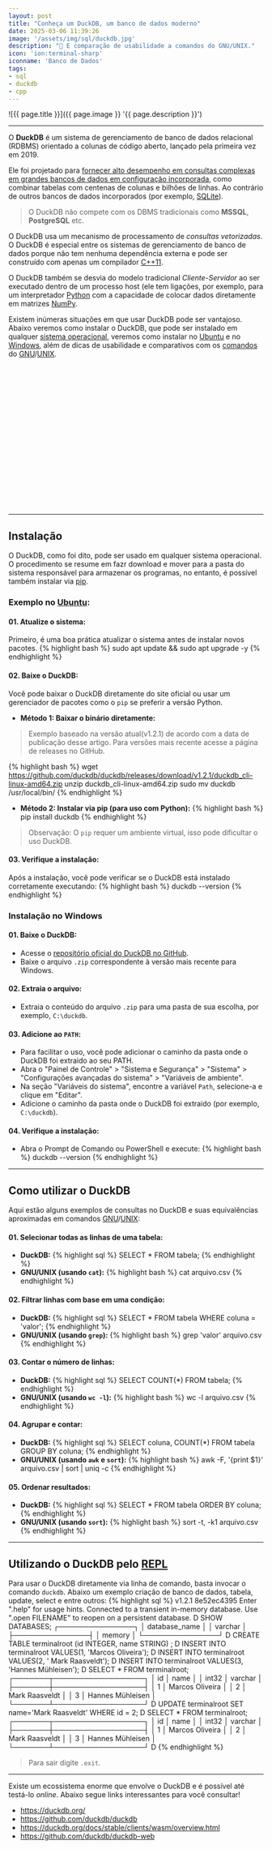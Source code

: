 ```yaml
---
layout: post
title: "Conheça um DuckDB, um banco de dados moderno"
date: 2025-03-06 11:39:26
image: '/assets/img/sql/duckdb.jpg'
description: "🚀 E comparação de usabilidade a comandos do GNU/UNIX."
icon: 'ion:terminal-sharp'
iconname: 'Banco de Dados'
tags:
- sql
- duckdb
- cpp
---
```


![{{ page.title }}]({{ page.image }} '{{ page.description }}')

---

O **DuckDB** é um sistema de gerenciamento de banco de dados relacional (RDBMS) orientado a colunas de código aberto, lançado pela primeira vez em 2019.

Ele foi projetado para <u>fornecer alto desempenho em consultas complexas em grandes bancos de dados em configuração incorporada</u>, como combinar tabelas com centenas de colunas e bilhões de linhas. Ao contrário de outros bancos de dados incorporados (por exemplo, [SQLite](https://terminalroot.com.br/tags#sql)).

> O DuckDB não compete com os DBMS tradicionais como **MSSQL**, **PostgreSQL** etc. 

O DuckDB usa um mecanismo de processamento de *consultas vetorizadas*. O DuckDB é especial entre os sistemas de gerenciamento de banco de dados porque não tem nenhuma dependência externa e pode ser construído com apenas um compilador [C++11](https://terminalroot.com.br/tags#cpp). 

O DuckDB também se desvia do modelo tradicional *Cliente-Servidor* ao ser executado dentro de um processo host (ele tem ligações, por exemplo, para um interpretador [Python](https://terminalroot.com.br/tags#python) com a capacidade de colocar dados diretamente em matrizes [NumPy](https://terminalroot.com.br/2022/01/numcpp-o-numpy-para-cpp.html).

Existem inúmeras situações em que usar DuckDB pode ser vantajoso. Abaixo veremos como instalar o DuckDB, que pode ser instalado em qualquer [sistema operacional](https://terminalroot.com.br/tags#sistemaoperacional), veremos como instalar no [Ubuntu](https://terminalroot.com.br/tags#ubuntu) e no [Windows](https://terminalroot.com.br/tags#windows), além de dicas de usabilidade e comparativos com os [comandos](https://terminalroot.com.br/tags#comandos) do [GNU](https://terminalroot.com.br/tags#gnu)/[UNIX](https://terminalroot.com.br/tags#unix).


<!-- SQUARE - GAMES ROOT -->
<script async src="//pagead2.googlesyndication.com/pagead/js/adsbygoogle.js"></script>
<ins class="adsbygoogle"
style="display:inline-block;width:336px;height:280px"
data-ad-client="ca-pub-2838251107855362"
data-ad-slot="5351066970"></ins>
<script>
(adsbygoogle = window.adsbygoogle || []).push({});
</script>

---

## Instalação 
O DuckDB, como foi dito, pode ser usado em qualquer sistema operacional. O procedimento se resume em fazr download e mover para a pasta do sistema responsável para armazenar os programas, no entanto, é possível também instalar via [pip](https://pypi.org/project/pip/). 

### Exemplo no [Ubuntu](https://terminalroot.com.br/tags#ubuntu):
#### 01. **Atualize o sistema:**
Primeiro, é uma boa prática atualizar o sistema antes de instalar novos pacotes.
{% highlight bash %}
sudo apt update && sudo apt upgrade -y
{% endhighlight %}

#### 02. **Baixe o DuckDB:**
Você pode baixar o DuckDB diretamente do site oficial ou usar um gerenciador de pacotes como o `pip` se preferir a versão Python.
- **Método 1: Baixar o binário diretamente:**
> Exemplo baseado na versão atual(v1.2.1) de acordo com a data de publicação desse artigo. Para versões mais recente acesse a página de releases no GitHub.

{% highlight bash %}
wget https://github.com/duckdb/duckdb/releases/download/v1.2.1/duckdb_cli-linux-amd64.zip
unzip duckdb_cli-linux-amd64.zip
sudo mv duckdb /usr/local/bin/
{% endhighlight %}

- **Método 2: Instalar via pip (para uso com Python):**
{% highlight bash %}
pip install duckdb
{% endhighlight %}
> Observação: O `pip` requer um ambiente virtual, isso pode dificultar o uso DuckDB.

#### 03. **Verifique a instalação:**
Após a instalação, você pode verificar se o DuckDB está instalado corretamente executando:
{% highlight bash %}
duckdb --version
{% endhighlight %}

### Instalação no Windows
#### 01. **Baixe o DuckDB:**
- Acesse o [repositório oficial do DuckDB no GitHub](https://github.com/duckdb/duckdb/releases).
- Baixe o arquivo `.zip` correspondente à versão mais recente para Windows.

#### 02. **Extraia o arquivo:**
- Extraia o conteúdo do arquivo `.zip` para uma pasta de sua escolha, por exemplo, `C:\duckdb`.

#### 03. **Adicione ao `PATH`:**
- Para facilitar o uso, você pode adicionar o caminho da pasta onde o DuckDB foi extraido ao seu PATH.
- Abra o "Painel de Controle" > "Sistema e Segurança" > "Sistema" > "Configurações avançadas do sistema" > "Variáveis de ambiente".
- Na seção "Variáveis do sistema", encontre a variável `Path`, selecione-a e clique em "Editar".
- Adicione o caminho da pasta onde o DuckDB foi extraido (por exemplo, `C:\duckdb`).

#### 04. **Verifique a instalação:**
- Abra o Prompt de Comando ou PowerShell e execute:
{% highlight bash %}
  duckdb --version
{% endhighlight %}


<!-- RECTANGLE 2 - OnParagragraph -->
<script async src="//pagead2.googlesyndication.com/pagead/js/adsbygoogle.js"></script>
<ins class="adsbygoogle"
style="display:block; text-align:center;"
data-ad-layout="in-article"
data-ad-format="fluid"
data-ad-client="ca-pub-2838251107855362"
data-ad-slot="8549252987"></ins>
<script>
(adsbygoogle = window.adsbygoogle || []).push({});
</script>

---

## Como utilizar o DuckDB
Aqui estão alguns exemplos de consultas no DuckDB e suas equivalências aproximadas em comandos [GNU](https://terminalroot.com.br/tags#gnu)/[UNIX](https://terminalroot.com.br/tags#unix):

#### 01. **Selecionar todas as linhas de uma tabela:**
- **DuckDB:**
{% highlight sql %}
SELECT * FROM tabela;
{% endhighlight %}
- **GNU/UNIX (usando `cat`):**
{% highlight bash %}
cat arquivo.csv
{% endhighlight %}

#### 02. **Filtrar linhas com base em uma condição:**
- **DuckDB:**
{% highlight sql %}
SELECT * FROM tabela WHERE coluna = 'valor';
{% endhighlight %}
- **GNU/UNIX (usando `grep`):**
{% highlight bash %}
grep 'valor' arquivo.csv
{% endhighlight %}

#### 03. **Contar o número de linhas:**
- **DuckDB:**
{% highlight sql %}
SELECT COUNT(*) FROM tabela;
{% endhighlight %}
- **GNU/UNIX (usando `wc -l`):**
{% highlight bash %}
wc -l arquivo.csv
{% endhighlight %}

#### 04. **Agrupar e contar:**
- **DuckDB:**
{% highlight sql %}
SELECT coluna, COUNT(*) FROM tabela GROUP BY coluna;
{% endhighlight %}
- **GNU/UNIX (usando `awk` e `sort`):**
{% highlight bash %}
awk -F, '{print $1}' arquivo.csv | sort | uniq -c
{% endhighlight %}

#### 05. **Ordenar resultados:**
- **DuckDB:**
{% highlight sql %}
SELECT * FROM tabela ORDER BY coluna;
{% endhighlight %}
- **GNU/UNIX (usando `sort`):**
{% highlight bash %}
sort -t, -k1 arquivo.csv
{% endhighlight %}

---

## Utilizando o DuckDB pelo [REPL](https://terminalroot.com.br/2025/01/crie-comandos-repl-facilmente.html)
Para usar o DuckDB diretamente via linha de comando, basta invocar o comando `duckdb`. Abaixo um exemplo criação de banco de dados, tabela, update, select e entre outros:
{% highlight sql %}
v1.2.1 8e52ec4395
Enter ".help" for usage hints.
Connected to a transient in-memory database.
Use ".open FILENAME" to reopen on a persistent database.
D SHOW DATABASES;
┌───────────────┐
│ database_name │
│    varchar    │
├───────────────┤
│ memory        │
└───────────────┘
D CREATE TABLE terminalroot (id INTEGER, name STRING)
  ;
D INSERT INTO terminalroot VALUES(1, 'Marcos Oliveira');
D INSERT INTO terminalroot VALUES(2, ' Mark Raasveldt');
D INSERT INTO terminalroot VALUES(3, 'Hannes Mühleisen');
D SELECT * FROM terminalroot;
┌───────┬──────────────────┐
│  id   │       name       │
│ int32 │     varchar      │
├───────┼──────────────────┤
│     1 │ Marcos Oliveira  │
│     2 │  Mark Raasveldt  │
│     3 │ Hannes Mühleisen │
└───────┴──────────────────┘
D UPDATE terminalroot SET name='Mark Raasveldt' WHERE id = 2;
D SELECT * FROM terminalroot;
┌───────┬──────────────────┐
│  id   │       name       │
│ int32 │     varchar      │
├───────┼──────────────────┤
│     1 │ Marcos Oliveira  │
│     2 │ Mark Raasveldt   │
│     3 │ Hannes Mühleisen │
└───────┴──────────────────┘
D 
{% endhighlight %}

> Para sair digite `.exit`.

---

Existe um ecossistema enorme que envolve o DuckDB e é possível até testá-lo *online*. Abaixo segue links interessantes para você consultar!

+ <https://duckdb.org/>
+ <https://github.com/duckdb/duckdb>
+ <https://duckdb.org/docs/stable/clients/wasm/overview.html>
+ <https://github.com/duckdb/duckdb-web>


